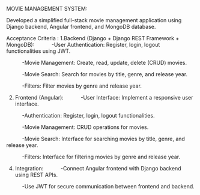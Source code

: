 MOVIE MANAGEMENT SYSTEM:

Developed a simplified full-stack movie management application using Django backend, Angular frontend, and MongoDB database.
 
Acceptance Criteria :
1.Backend (Django + Django REST Framework + MongoDB):
      -User Authentication: Register, login, logout functionalities using JWT.
      
      -Movie Management: Create, read, update, delete (CRUD) movies.
      
      -Movie Search: Search for movies by title, genre, and release year.
      
      -Filters: Filter movies by genre and release year.

      
2. Frontend (Angular):
      -User Interface: Implement a responsive user interface.
   
      -Authentication: Register, login, logout functionalities.
      
      -Movie Management: CRUD operations for movies.
      
      -Movie Search: Interface for searching movies by title, genre, and release year.
      
      -Filters: Interface for filtering movies by genre and release year.

   
4. Integration:
      -Connect Angular frontend with Django backend using REST APIs.
   
      -Use JWT for secure communication between frontend and backend.
